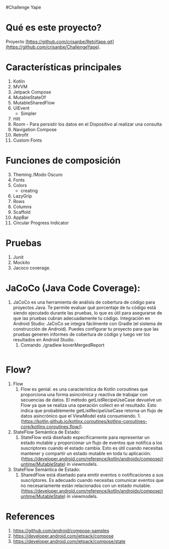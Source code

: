 #Challenge Yape
# Qué es este proyecto?
Proyecto
[https://github.com/crisanbe/RetoYape.git](https://github.com/crisanbe/ChallengeYape).

# Características principales
1. Kotlin
1. MVVM
1. Jetpack Compose
1. MutableStateOf
1. MutableSharedFlow
1. UIEvent
	- Simpler
1. Hilt
1. Room - Para persistir los datos en el Dispositivo al realizar una consulta
1. Navigation Compose
1. Retrofit
1. Custom Fonts

# Funciones de composición
3. Theming /Modo Oscuro
4. Fonts
5. Colors
	- creating
7. LazyGrip
8. Rows
9. Columns
10. Scaffold
11. AppBar
12. Circular Progress Indicator

# Pruebas
1. Junit
2. Mockito
3. Jacoco coverage.

# JaCoCo (Java Code Coverage):
1. JaCoCo es una herramienta de análisis de cobertura de código para proyectos Java. Te permite evaluar qué porcentaje de tu código está siendo ejecutado durante las pruebas, lo que es útil para asegurarse de que las pruebas cubran adecuadamente tu código.
   Integración en Android Studio:
   JaCoCo se integra fácilmente con Gradle (el sistema de construcción de Android).
   Puedes configurar tu proyecto para que las pruebas generen informes de cobertura de código y luego ver los resultados en Android Studio.
	1. Comando ./gradlew koverMergedReport  

![]()

#  Flow?
1. Flow
	1. Flow es genial. es una característica de Kotlin coroutines que proporciona una forma asincrónica y reactiva de trabajar con secuencias de datos.
	   El método getListRecipeUseCase devuelve un Flow ya que se realiza una operación collect en el resultado. Esto indica que probablemente getListRecipeUseCase retorna un flujo de datos asincrónico que el ViewModel está consumiendo.
	   1.(https://kotlin.github.io/kotlinx.coroutines/kotlinx-coroutines-core/kotlinx.coroutines.flow/).
1. StateFlow Semántica de Estado:
	1. StateFlow  está diseñado específicamente para representar un estado mutable y proporcionar un flujo de eventos que notifica a los suscriptores cuando el estado cambia. Esto es útil cuando necesitas mantener y compartir un estado mutable en toda tu aplicación. (https://developer.android.com/reference/kotlin/androidx/compose/runtime/MutableState) in viewmodels.
1. StateFlow Semántica de Estado:
	1. SharedFlow  está diseñado para emitir eventos o notificaciones a sus suscriptores. Es adecuado cuando necesitas comunicar eventos que no necesariamente están relacionados con un estado mutable. (https://developer.android.com/reference/kotlin/androidx/compose/runtime/MutableState) in viewmodels.


# References
1. https://github.com/android/compose-samples
1. https://developer.android.com/jetpack/compose
1. https://developer.android.com/jetpack/compose/state
